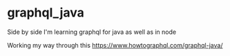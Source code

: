 # graphql_java
Side by side I'm learning graphql for java as well as in node

Working my way through this https://www.howtographql.com/graphql-java/
